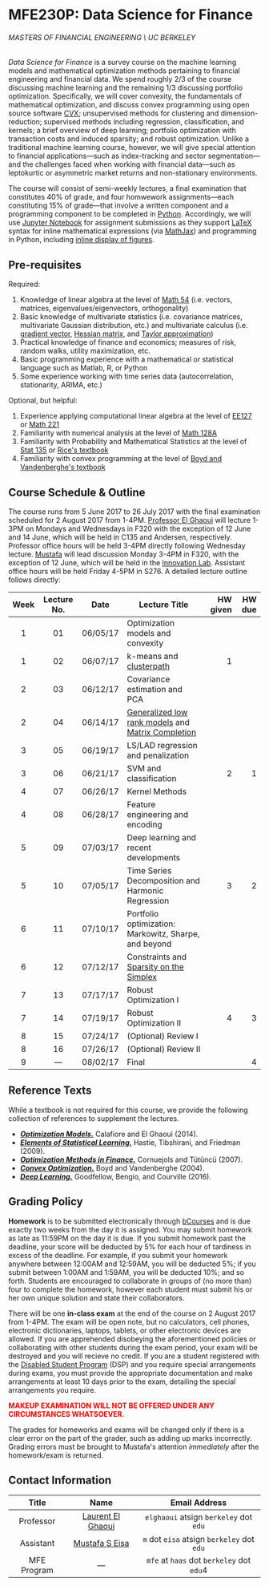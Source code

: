 # MFE230P: Data Science for Finance
###### MASTERS OF FINANCIAL ENGINEERING \ UC BERKELEY

_Data Science for Finance_ is a survey course on the machine learning models and mathematical optimization methods pertaining to financial engineering and financial data. We spend roughly 2/3 of the course discussing machine learning and the remaining 1/3 discussing portfolio optimization. Specifically, we will cover convexity, the fundamentals of mathematical optimization, and discuss convex programming using open source software [CVX](http://cvxpy.org); unsupervised methods for clustering and dimension-reduction; supervised methods including regression, classification, and kernels; a brief overview of deep learning; portfolio optimization with transaction costs and induced sparsity; and robust optimization. Unlike a traditional machine learning course, however, we will give special attention to financial applications—such as index-tracking and sector segmentation—and the challenges faced when working with financial data—such as leptokurtic or asymmetric market returns and non-stationary environments.

The course will consist of semi-weekly lectures, a final examination that constitutes 40% of grade, and four homwework assignments—each constituting 15% of grade—that involve a written component and a programming component to be completed in [Python](https://www.python.org). Accordingly, we will use [Jupyter Notebook](http://jupyter.org) for assignment submissions as they support [LaTeX](https://www.latex-project.org) syntax for inline mathematical expressions (via [MathJax](https://www.mathjax.org)) and programming in Python, including [inline display of figures](http://jupyter-notebook.readthedocs.io/en/latest/notebook.html#plotting).

## Pre-requisites

Required:

1. Knowledge of linear algebra at the level of [Math 54](https://math.berkeley.edu/courses/choosing/lowerdivcourses/math54) (i.e. vectors, matrices, eigenvalues/eigenvectors, orthogonality)
2. Basic knowledge of multivariate statistics (i.e. covariance matrices, multivariate Gaussian distribution, etc.) and multivariate calculus (i.e. [gradient vector](https://en.wikipedia.org/wiki/Gradient#Gradient_as_a_derivative), [Hessian matrix](https://en.wikipedia.org/wiki/Hessian_matrix), and [Taylor approximation](https://en.wikipedia.org/wiki/Taylor_series))
3. Practical knowledge of finance and economics; measures of risk, random walks, utility maximization, etc.
4. Basic programming experience with a mathematical or statistical language such as Matlab, R, or Python
5. Some experience working with time series data (autocorrelation, stationarity, ARIMA, etc.)

Optional, but helpful:

1. Experience applying computational linear algebra at the level of [EE127](https://people.eecs.berkeley.edu/~elghaoui/Teaching/EE127/) or [Math 221](https://people.eecs.berkeley.edu/~demmel/ma221_Spr16/)
2. Familiarity with numerical analysis at the level of [Math 128A](http://persson.berkeley.edu/128A/)
3. Familiarity with Probability and Mathematical Statistics at the level of [Stat 135](http://www.stat.berkeley.edu/~rice/Stat135/) or [Rice's textbook](https://www.amazon.com/Mathematical-Statistics-Analysis-Available-Enhanced/dp/0534399428)
4. Familiarity with convex programming at the level of [Boyd and Vandenberghe's textbook](http://stanford.edu/~boyd/cvxbook/)

## Course Schedule & Outline

The course runs from 5 June 2017 to 26 July 2017 with the final examination scheduled for 2 August 2017 from 1-4PM. [Professor El Ghaoui](http://www.eecs.berkeley.edu/~elghaoui/) will lecture 1-3PM on Mondays and Wednesdays in F320 with the exception of 12 June and 14 June, which will be held in C135 and Andersen, respectively. Professor office hours will be held 3-4PM directly following Wednesday lecture. [Mustafa](https://mustafaseisa.com) will lead discussion Monday 3-4PM in F320, with the exception of 12 June, which will be held in the [Innovation Lab](https://haas.berkeley.edu/haas/innovation.html). Assistant office hours will be held Friday 4-5PM in S276. A detailed lecture outline follows directly:

Week | 	Lecture No. | Date | Lecture Title | HW given |	HW due
:---: | :---: | :---: | --- | ---: |	---:
1 | 01 | 06/05/17 | Optimization models and convexity | |	
1 |	02 | 06/07/17 | k-means and [clusterpath](https://www.di.ens.fr/~fbach/419_icmlpaper.pdf) | 1 |
2 |	03 | 06/12/17 | Covariance estimation and PCA | |
2 |	04 | 06/14/17 | [Generalized low rank models](https://arxiv.org/abs/1410.0342) and [Matrix Completion](https://statweb.stanford.edu/~candes/papers/MatrixCompletion.pdf) | |
3 |	05 | 06/19/17 | LS/LAD regression and penalization | |
3 |	06 | 06/21/17 | SVM and classification | 2 | 1
4 |	07 | 06/26/17 | Kernel Methods | |
4 |	08 | 06/28/17 | Feature engineering and encoding | |
5 |	09 | 07/03/17 | Deep learning and recent developments | |
5 |10 | 07/05/17 | Time Series Decomposition and Harmonic Regression | 3 | 2
6 |	11 | 07/10/17 |	Portfolio optimization: Markowitz, Sharpe, and beyond | |
6 | 12 | 07/12/17 |	Constraints and [Sparsity on the Simplex](https://people.eecs.berkeley.edu/~elghaoui/Pubs/pilanciNips12.pdf) | |
7 |	13 | 07/17/17 | Robust Optimization I | |
7 | 14 | 07/19/17 | Robust Optimization II | 4	| 3
8 | 15 | 07/24/17 | (Optional) Review I | |
8 |  16 | 07/26/17 | (Optional) Review II |  | 
9 | — | 08/02/17 | Final | | 4

## Reference Texts

While a textbook is not required for this course, we provide the following collection of references to supplement the lectures.

* [***Optimization Models.***](http://www.cambridge.org/us/academic/subjects/engineering/control-systems-and-optimization/optimization-models?format=HB&isbn=9781107050877#M70W2lvoAjMyDmly.97) Calafiore and El Ghaoui (2014).
* [***Elements of Statistical Learning.***](https://statweb.stanford.edu/~tibs/ElemStatLearn/) Hastie, Tibshirani, and Friedman (2009).
* [***Optimization Methods in Finance.***](https://www.researchgate.net/publication/227390397_Optimization_Methods_in_Finance) Cornuejols and Tütüncü (2007).
* [***Convex Optimization.***](http://stanford.edu/~boyd/cvxbook/) Boyd and Vandenberghe (2004).
* [***Deep Learning.***](http://www.deeplearningbook.org) Goodfellow, Bengio, and Courville (2016).

## Grading Policy

**Homework** is to be submitted electronically through [bCourses](https://bcourses.berkeley.edu) and is due exactly two weeks from the day it is assigned. You may submit homework as late as 11:59PM on the day it is due. If you submit homework past the deadline, your score will be deducted by 5% for each hour of tardiness in excess of the deadline. For example, if you submit your homework anywhere between 12:00AM and 12:59AM, you will be deducted 5%; if you submit between 1:00AM and 1:59AM, you will be deducted 10%; and so forth. Students are encouraged to collaborate in groups of (no more than) four to complete the homework, however each student must submit his or her own unique solution and state their collaborators.

There will be one **in-class exam** at the end of the course on 2 August 2017 from 1-4PM. The exam will be open note, but no calculators, cell phones, electronic dictionaries, laptops, tablets, or other electronic devices are allowed. If you are apprehended disobeying the aforementioned policies or collaborating with other students during the exam period, your exam will be destroyed and you will recieve no credit. If you are a student registered with the [Disabled Student Program](http://dsp.berkeley.edu) (DSP) and you require special arrangements during exams, you must provide the appropriate documentation and make arrangements at least 10 days prior to the exam, detailing the special arrangements you require.

<span style="color:red">**MAKEUP EXAMINATION WILL NOT BE OFFERED UNDER ANY CIRCUMSTANCES WHATSOEVER.**</span>

The grades for homeworks and exams will be changed only if there is a clear error on the part of the grader, such as adding up marks incorrectly. Grading errors must be brought to Mustafa's attention _immediately_ after the homework/exam is returned.

## Contact Information

Title | Name | Email Address
:---: | :---: | :---:
Professor | [Laurent El Ghaoui](http://www.eecs.berkeley.edu/~elghaoui/) | `elghaoui` atsign `berkeley` dot `edu`
Assistant | [Mustafa S Eisa](http://mustafaseisa.com/) | `m` dot `eisa` atsign `berkeley` dot `edu`
MFE Program | — | `mfe` at `haas` dot `berkeley` dot `edu`4